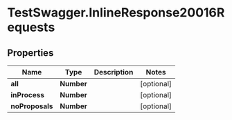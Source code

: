 # TestSwagger.InlineResponse20016Requests

## Properties

Name | Type | Description | Notes
------------ | ------------- | ------------- | -------------
**all** | **Number** |  | [optional] 
**inProcess** | **Number** |  | [optional] 
**noProposals** | **Number** |  | [optional] 


